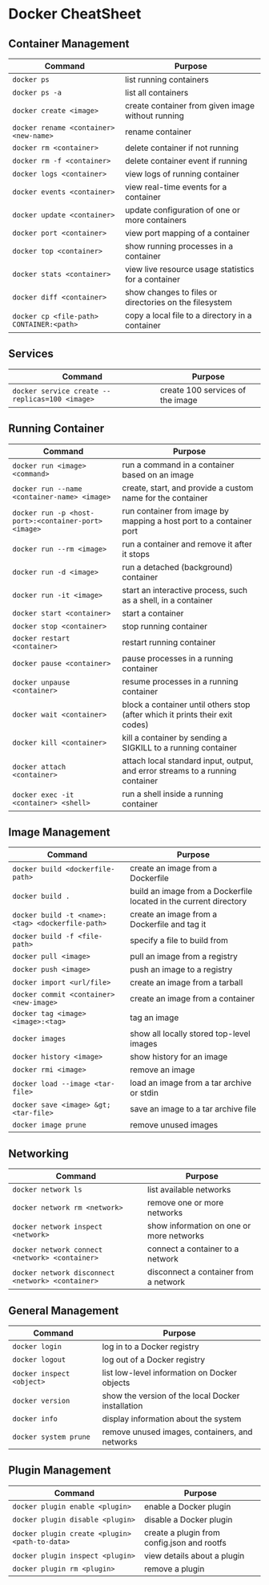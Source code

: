 # Docker CheatSheet

## Container Management

| Command                                   | Purpose
| --                                        | --
| `docker ps`                               | list running containers
| `docker ps -a`                            | list all containers 
| `docker create <image>`                   | create container from given image without running
| `docker rename <container> <new-name>`    | rename container
| `docker rm <container>`                   | delete container if not running
| `docker rm -f <container>`                | delete container event if running
| `docker logs <container>`                 | view logs of running container
| `docker events <container>`               | view real-time events for a container
| `docker update <container>`               | update configuration of one or more containers
| `docker port <container>`                 | view port mapping of a container
| `docker top <container>`                  | show running processes in a container
| `docker stats <container>`                | view live resource usage statistics for a container
| `docker diff <container>`                 | show changes to files or directories on the filesystem
| `docker cp <file-path> CONTAINER:<path>`  | copy a local file to a directory in a container

## Services

| Command                                               | Purpose
| --                                                    | --
| `docker service create --replicas=100 <image>`        | create 100 services of the image

## Running Container

| Command                                               | Purpose
| --                                                    | --
| `docker run <image> <command>`                        | run a command in a container based on an image
| `docker run --name <container-name> <image>`          | create, start, and provide a custom name for the container
| `docker run -p <host-port>:<container-port> <image>`  | run container from image by mapping a host port to a container port
| `docker run --rm <image>`                             | run a container and remove it after it stops
| `docker run -d <image>`                               | run a detached (background) container
| `docker run -it <image>`                              | start an interactive process, such as a shell, in a container
| `docker start <container>`                            | start a container
| `docker stop <container>`                             | stop running container
| `docker restart <container>`                          | restart running container
| `docker pause <container>`                            | pause processes in a running container
| `docker unpause <container>`                          | resume processes in a running container
| `docker wait <container>`                             | block a container until others stop (after which it prints their exit codes)
| `docker kill <container>`                             | kill a container by sending a SIGKILL to a running container
| `docker attach <container>`                           | attach local standard input, output, and error streams to a running container
| `docker exec -it <container> <shell>`                 | run a shell inside a running container

## Image Management

| Command                                               | Purpose
| --                                                    | --
| `docker build <dockerfile-path>`                      | create an image from a Dockerfile
| `docker build .`                                      | build an image from a Dockerfile located in the current directory
| `docker build -t <name>:<tag> <dockerfile-path>`      | create an image from a Dockerfile and tag it
| `docker build -f <file-path>`                         | specify a file to build from
| `docker pull <image>`                                 | pull an image from a registry
| `docker push <image>`                                 | push an image to a registry
| `docker import <url/file>`                            | create an image from a tarball
| `docker commit <container> <new-image>`               | create an image from a container
| `docker tag <image> <image>:<tag>`                    | tag an image
| `docker images`                                       | show all locally stored top-level images
| `docker history <image>`                              | show history for an image
| `docker rmi <image>`                                  | remove an image
| `docker load --image <tar-file>`                      | load an image from a tar archive or stdin
| `docker save <image> &gt; <tar-file>`                 | save an image to a tar archive file
| `docker image prune`                                  | remove unused images


## Networking

| Command                                               | Purpose
| --                                                    | --
| `docker network ls`                                   | list available networks
| `docker network rm <network>`                         | remove one or more networks
| `docker network inspect <network>`                    | show information on one or more networks
| `docker network connect <network> <container>`        | connect a container to a network
| `docker network disconnect <network> <container>`     | disconnect a container from a network

## General Management

| Command                                               | Purpose
| --                                                    | --
| `docker login`                                        | log in to a Docker registry
| `docker logout`                                       | log out of a Docker registry
| `docker inspect <object>`                             | list low-level information on Docker objects
| `docker version`                                      | show the version of the local Docker installation
| `docker info`                                         | display information about the system
| `docker system prune`                                 | remove unused images, containers, and networks

## Plugin Management

| Command                                               | Purpose
| --                                                    | --
| `docker plugin enable <plugin>`                       | enable a Docker plugin
| `docker plugin disable <plugin>`                      | disable a Docker plugin
| `docker plugin create <plugin> <path-to-data>`        | create a plugin from config.json and rootfs
| `docker plugin inspect <plugin>`                      | view details about a plugin
| `docker plugin rm <plugin>`                           | remove a plugin

